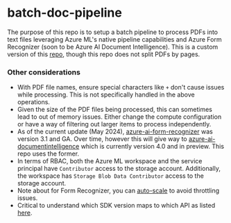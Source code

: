 # batch-doc-pipeline
The purpose of this repo is to setup a batch pipeline to process PDFs into text files leveraging Azure ML's native pipeline
capabilities and Azure Form Recognizer (soon to be Azure AI Document Intelligence). This is a custom version of this [repo](https://github.com/ts-azure-services/document-extraction-pipeline), though this repo does not split PDFs by pages.

### Other considerations
- With PDF file names, ensure special characters like `+` don't cause issues while processing. This is not specifically handled in
  the above operations.
- Given the size of the PDF files being processed, this can sometimes lead to out of memory issues. Either change the compute
  configuration or have a way of filtering out larger items to process independently.
- As of the current update (May 2024), [azure-ai-form-recognizer](https://pypi.org/project/azure-ai-formrecognizer/) was version 3.1 and GA. Over time, however this will give way to
  [azure-ai-documentintelligence](https://pypi.org/project/azure-ai-documentintelligence/) which is currently version 4.0 and in preview. This repo uses the former.
- In terms of RBAC, both the Azure ML workspace and the service principal have `Contributor` access to the storage account.
  Additionally, the workspace has `Storage Blob Data Contributor` access to the storage account.
- Note about for Form Recognizer, you can [auto-scale](https://learn.microsoft.com/en-us/azure/ai-services/autoscale?tabs=portal) to avoid throttling issues.
- Critical to understand which SDK version maps to which API as listed [here](https://learn.microsoft.com/en-us/python/api/overview/azure/ai-formrecognizer-readme?view=azure-python).
